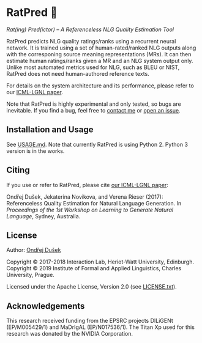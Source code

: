 RatPred 🐀
=========

_Rat(ing) Pred(ictor) – A Referenceless NLG Quality Estimation Tool_

RatPred predicts NLG quality ratings/ranks using a recurrent neural network. 
It is trained using a set of human-rated/ranked NLG outputs along with the corresponing 
source meaning representations (MRs). It can then estimate human ratings/ranks given
a MR and an NLG system output only. Unlike most automated metrics used for NLG, 
such as BLEU or NIST, RatPred does not need human-authored reference texts.

For details on the system architecture and its performance, please refer to
our [ICML-LGNL paper](https://arxiv.org/abs/1708.01759).

Note that RatPred is highly experimental and only tested, so bugs are inevitable. If you find a bug, feel free to [contact me](https://github.com/tuetschek) or [open an issue](https://github.com/UFAL-DSG/ratpred/issues). 

Installation and Usage
----------------------

See [USAGE.md](USAGE.md). Note that currently RatPred is using Python 2. Python 3 version is in the works.

Citing
------

If you use or refer to RatPred, please cite [our ICML-LGNL paper](https://arxiv.org/abs/1708.01759):

Ondřej Dušek, Jekaterina Novikova, and Verena Rieser (2017): Referenceless Quality Estimation for Natural Language Generation. In _Proceedings of the 1st Workshop on Learning to Generate Natural Language_, Sydney, Australia.

License
-------

Author: [Ondřej Dušek](https://github.com/tuetschek)

Copyright © 2017-2018 Interaction Lab, Heriot-Watt University, Edinburgh.  
Copyright © 2019 Institute of Formal and Applied Linguistics, Charles University, Prague.


Licensed under the Apache License, Version 2.0 (see [LICENSE.txt](LICENSE.txt)).

Acknowledgements
----------------

This research received funding from the EPSRC projects  DILiGENt (EP/M005429/1) and  MaDrIgAL (EP/N017536/1). The Titan Xp used for this research was donated by the NVIDIA Corporation.


